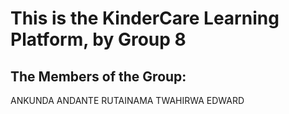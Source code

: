 # This is the KinderCare Learning Platform, by Group 8

## The Members of the Group:

ANKUNDA ANDANTE RUTAINAMA
TWAHIRWA EDWARD

